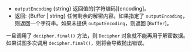 <!-- YAML
added: v0.1.94
-->

* `outputEncoding` {string} 返回值的[字符编码][encoding]。
* 返回: {Buffer | string} 任何剩余的解密内容。如果指定了 `outputEncoding`，则返回一个字符串。如果未提供 `outputEncoding`，则返回 [`Buffer`]。

一旦调用了 `decipher.final()` 方法，则 `Decipher` 对象就不能再用于解密数据。
如果试图多次调用 `decipher.final()`，则将会导致抛出错误。


